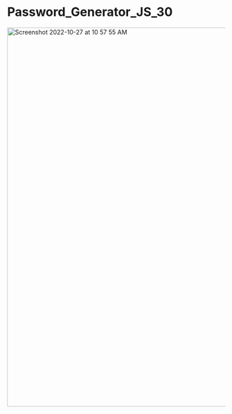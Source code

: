 # Password_Generator_JS_30
<img width="876" alt="Screenshot 2022-10-27 at 10 57 55 AM" src="https://user-images.githubusercontent.com/110871707/198324959-6a8895a2-7a79-4efd-88b5-317f2531968e.png">
